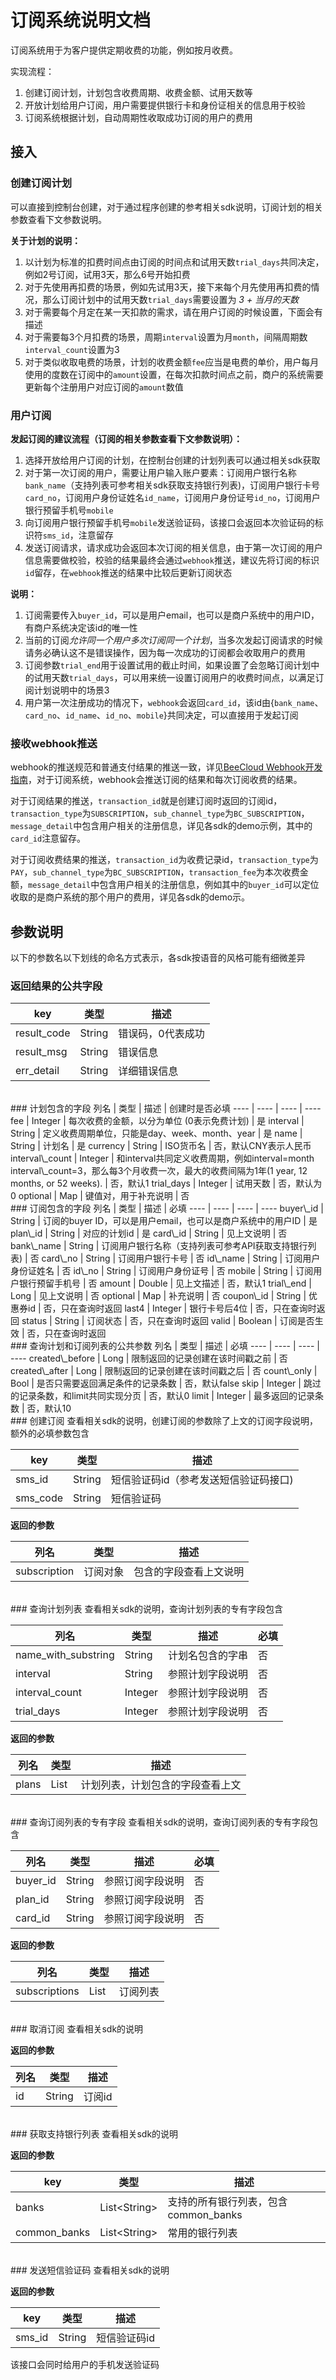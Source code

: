 # 订阅系统说明文档

订阅系统用于为客户提供定期收费的功能，例如按月收费。  
  
实现流程：  
  
1. 创建订阅计划，计划包含收费周期、收费金额、试用天数等  
2. 开放计划给用户订阅，用户需要提供银行卡和身份证相关的信息用于校验  
3. 订阅系统根据计划，自动周期性收取成功订阅的用户的费用  

## 接入
### 创建订阅计划
可以直接到控制台创建，对于通过程序创建的参考相关sdk说明，订阅计划的相关参数查看下文参数说明。  
  
**关于计划的说明：**  
  
1. 以计划为标准的扣费时间点由订阅的时间点和试用天数`trial_days`共同决定，例如2号订阅，试用3天，那么6号开始扣费  
2. 对于先使用再扣费的场景，例如先试用3天，接下来每个月先使用再扣费的情况，那么订阅计划中的试用天数`trial_days`需要设置为 *3 + 当月的天数*  
3. 对于需要每个月定在某一天扣款的需求，请在用户订阅的时候设置，下面会有描述  
4. 对于需要每3个月扣费的场景，周期`interval`设置为月`month`，间隔周期数`interval_count`设置为3  
5. 对于类似收取电费的场景，计划的收费金额`fee`应当是电费的单价，用户每月使用的度数在订阅中的`amount`设置，在每次扣款时间点之前，商户的系统需要更新每个注册用户对应订阅的`amount`数值  



### 用户订阅
**发起订阅的建议流程（订阅的相关参数查看下文参数说明）：**   
  
1. 选择开放给用户订阅的计划，在控制台创建的计划列表可以通过相关sdk获取  
2. 对于第一次订阅的用户，需要让用户输入账户要素：订阅用户银行名称`bank_name`（支持列表可参考相关sdk获取支持银行列表)，订阅用户银行卡号`card_no`，订阅用户身份证姓名`id_name`，订阅用户身份证号`id_no`，订阅用户银行预留手机号`mobile`  
3. 向订阅用户银行预留手机号`mobile`发送验证码，该接口会返回本次验证码的标识符`sms_id`，注意留存  
4. 发送订阅请求，请求成功会返回本次订阅的相关信息，由于第一次订阅的用户信息需要做校验，校验的结果最终会通过`webhook`推送，建议先将订阅的标识`id`留存，在`webhook`推送的结果中比较后更新订阅状态  

**说明：**  
  
1. 订阅需要传入`buyer_id`，可以是用户email，也可以是商户系统中的用户ID，有商户系统决定该id的唯一性  
2. 当前的订阅*允许同一个用户多次订阅同一个计划*，当多次发起订阅请求的时候请务必确认这不是错误操作，因为每一次成功的订阅都会收取用户的费用  
3. 订阅参数`trial_end`用于设置试用的截止时间，如果设置了会忽略订阅计划中的试用天数`trial_days`，可以用来统一设置订阅用户的收费时间点，以满足订阅计划说明中的场景3  
4. 用户第一次注册成功的情况下，`webhook`会返回`card_id`，该id由{`bank_name`、`card_no`、`id_name`、`id_no`、`mobile`}共同决定，可以直接用于发起订阅

### 接收webhook推送
webhook的推送规范和普通支付结果的推送一致，详见[BeeCloud Webhook开发指南](https://beecloud.cn/doc/?index=webhook)，对于订阅系统，webhook会推送订阅的结果和每次订阅收费的结果。  
  
对于订阅结果的推送，`transaction_id`就是创建订阅时返回的订阅id，`transaction_type`为`SUBSCRIPTION`，`sub_channel_type`为`BC_SUBSCRIPTION`，`message_detail`中包含用户相关的注册信息，详见各sdk的demo示例，其中的`card_id`注意留存。
  
对于订阅收费结果的推送，`transaction_id`为收费记录id，`transaction_type`为`PAY`，`sub_channel_type`为`BC_SUBSCRIPTION`，`transaction_fee`为本次收费金额，`message_detail`中包含用户相关的注册信息，例如其中的`buyer_id`可以定位收取的是商户系统的那个用户的费用，详见各sdk的demo示。  
  
  
## 参数说明
以下的参数名以下划线的命名方式表示，各sdk按语音的风格可能有细微差异
### 返回结果的公共字段
 key | 类型 | 描述
----  | ---- | ---
result_code | String | 错误码，0代表成功
result_msg | String | 错误信息
err_detail | String | 详细错误信息
  
<br/>
### 计划包含的字段
列名 | 类型 | 描述 | 创建时是否必填
----  | ---- | ---- | ----
fee | Integer | 每次收费的金额，以分为单位 (0表示免费计划) | 是
interval | String | 定义收费周期单位，只能是day、week、month、year | 是
name | String | 计划名 | 是
currency | String | ISO货币名 | 否，默认CNY表示人民币
interval\_count | Integer | 和interval共同定义收费周期，例如interval=month interval\_count=3，那么每3个月收费一次，最大的收费间隔为1年(1 year, 12 months, or 52 weeks). |  否，默认1
trial_days | Integer | 试用天数 | 否，默认为0
optional | Map | 键值对，用于补充说明 | 否
  
<br/>
### 订阅包含的字段
列名 | 类型 | 描述 | 必填
----  | ---- | ---- | ----
buyer\_id | String | 订阅的buyer ID，可以是用户email，也可以是商户系统中的用户ID | 是
plan\_id | String | 对应的计划id | 是
card\_id | String | 见上文说明 | 否
bank\_name | String | 订阅用户银行名称（支持列表可参考API获取支持银行列表) | 否
card\_no | String | 订阅用户银行卡号 | 否
id\_name | String | 订阅用户身份证姓名 | 否
id\_no | String | 订阅用户身份证号 | 否
mobile | String | 订阅用户银行预留手机号 | 否
amount | Double | 见上文描述 | 否，默认1
trial\_end | Long | 见上文说明 | 否
optional | Map | 补充说明 | 否
coupon\_id | String | 优惠券id | 否，只在查询时返回
last4 | Integer | 银行卡号后4位 | 否，只在查询时返回
status | String | 订阅状态 | 否，只在查询时返回
valid | Boolean | 订阅是否生效 | 否，只在查询时返回
    
<br/>
### 查询计划和订阅列表的公共参数
列名 | 类型 | 描述 | 必填
----  | ---- | ---- | ----
created\_before | Long | 限制返回的记录创建在该时间戳之前 | 否
created\_after | Long | 限制返回的记录创建在该时间戳之后 | 否
count\_only | Bool | 是否只需要返回满足条件的记录条数 | 否，默认false
skip | Integer | 跳过的记录条数，和limit共同实现分页 | 否，默认0
limit | Integer | 最多返回的记录条数 | 否，默认10
  
<br/>
### 创建订阅
查看相关sdk的说明，创建订阅的参数除了上文的订阅字段说明，额外的必填参数包含

 key | 类型 | 描述
----  | ---- | ----
sms_id | String | 短信验证码id（参考发送短信验证码接口)
sms_code | String | 短信验证码

**返回的参数**

列名 | 类型 | 描述
----  | ---- | ----
subscription | 订阅对象 | 包含的字段查看上文说明
  
<br/>
### 查询计划列表
查看相关sdk的说明，查询计划列表的专有字段包含  

列名 | 类型 | 描述 | 必填
----  | ---- | ---- | ----
name\_with\_substring | String | 计划名包含的字串 | 否
interval | String | 参照计划字段说明 | 否
interval\_count | Integer | 参照计划字段说明 |  否
trial\_days | Integer | 参照计划字段说明 | 否

**返回的参数**

列名 | 类型 | 描述
----  | ---- | ----
plans | List | 计划列表，计划包含的字段查看上文
  
<br/>
### 查询订阅列表的专有字段
查看相关sdk的说明，查询订阅列表的专有字段包含  

列名 | 类型 | 描述 | 必填
----  | ---- | ---- | ----
buyer_id | String | 参照订阅字段说明 | 否
plan_id | String | 参照订阅字段说明 | 否
card_id | String | 参照订阅字段说明 | 否

**返回的参数**

列名 | 类型 | 描述
----  | ---- | ----
subscriptions | List | 订阅列表
  
<br/>
### 取消订阅
查看相关sdk的说明

**返回的参数**

列名 | 类型 | 描述
----  | ---- | ----
id | String | 订阅id
  
<br/>
### 获取支持银行列表
查看相关sdk的说明

**返回的参数**

 key | 类型 | 描述
----  | ----  | ----
banks | List&lt;String&gt; | 支持的所有银行列表，包含common\_banks
common\_banks | List&lt;String&gt; | 常用的银行列表
  
<br/>
### 发送短信验证码
查看相关sdk的说明

**返回的参数**

 key | 类型 | 描述
----  | ---- | ----
sms_id | String | 短信验证码id

该接口会同时给用户的手机发送验证码
